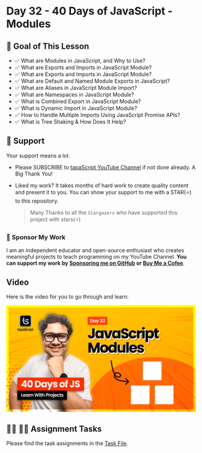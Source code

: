# Day 32 - 40 Days of JavaScript - Modules

## **🎯 Goal of This Lesson**

- ✅ What are Modules in JavaScript, and Why to Use?
- ✅ What are Exports and Imports in JavaScript Module?
- ✅ What are Exports and Imports in JavaScript Module?
- ✅ What are Default and Named Module Exports in JavaScript?
- ✅ What are Aliases in JavaScript Module Import?
- ✅ What are Namespaces in JavaScript Module?
- ✅ What is Combined Export in JavaScript Module?
- ✅ What is Dynamic Import in JavaScript Module?
- ✅ How to Handle Multiple Imports Using JavaScript Promise APIs?
- ✅ What is Tree Shaking & How Does It Help?

## 🫶 Support

Your support means a lot.

- Please SUBSCRIBE to [tapaScript YouTube Channel](https://youtube.com/tapasadhikary) if not done already. A Big Thank You!
- Liked my work? It takes months of hard work to create quality content and present it to you. You can show your support to me with a STAR(⭐) to this repository.

    > Many Thanks to all the `Stargazers` who have supported this project with stars(⭐)

### 🤝 Sponsor My Work

I am an independent educator and open-source enthusiast who creates meaningful projects to teach programming on my YouTube Channel. **You can support my work by [Sponsoring me on GitHub](https://github.com/sponsors/atapas) or [Buy Me a Cofee](https://buymeacoffee.com/tapasadhikary)**.

## Video

Here is the video for you to go through and learn:

[![day-32](./banner.png)](https://youtu.be/l50gnBWHmdA "Video")

## **👩‍💻 🧑‍💻 Assignment Tasks**

Please find the task assignments in the [Task File](./task.md).

